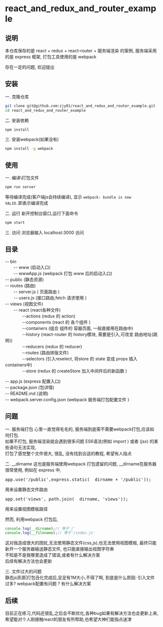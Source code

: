 # react_and_redux_and_router_example

## 说明  
本仓库保存的是 react + redux + react-router + 服务端渲染 的案例,
服务端采用的是 express 框架, 打包工具使用的是 webpack

存在一定的问题, 欢迎提出  

## 安装  
一. 克隆仓库
```bash
git clone git@github.com:zjy01/react_and_redux_and_router_example.git  
cd react_and_redux_and_router_example
```  
  
二. 安装依赖
```bash
npm install
```  
  
三. 安装webpack(如果没有)
```bash
npm install -g webpack
```  

## 使用  
一. 编译\打包文件
```bash
npm run server
```  
等待编译完成(客户端js会持续编译), 显示 <code>webpack: bundle is now VALID.</code>即表示编译完成  
  
二. 运行
新开控制台窗口,运行下面命令
```bash
npm start
```  
  
三. 访问
浏览器输入 localhost:3000 访问

## 目录 

-- bin  
　　-- www (启动入口)  
　　-- wwwApp.js (webpack 打包 www 后的启动入口)   
-- public (静态资源)  
-- routes (路由)  
　　-- server.js ( 页面路由 )  
　　-- users.js (接口路由,fetch 请求使用 )  
-- views (视图文件)  
　　-- react (react各种文件)  
　　　　--actions (redux 的 action)  
　　　　--components (react 的 各个组件 )  
　　　　--containers (组合 组件的 容器页面, 一般直接用在路由中)  
　　　　--history (react-router 的 history模块, 需要是引入,可改变 路由地址(跳转))  
　　　　--reducers (redux 的 reducer)  
　　　　--routes (路由排版文件)  
　　　　--selectors (引入reselect, 将store 的 state 变成 props 插入 containers中)  
　　　　--store (redux 的 createStore 加入中间件后的新函数 )  

-- app.js (express 配置入口)  
-- package.json (包详情)  
-- README.md (说明)  
-- webpack.server.config.json (webpack 服务端打包配置文件 )  

## 问题  
一. 服务端打包
心里一直觉得毛毛的, 服务端到底需不需要webpack打包,应该如何打包.  
如果不打包, 服务端渲染就会遇到很多问题 ES6语法(例如 import ) 或者 (jsx) 的某些语句无法实现,  
打包了感觉整个文件很大, 很乱, 没有找到合适的教程, 希望有人指点  

二. __dirname
这也是服务端使用webpack 打包遗留的问题, __dirname在服务器很常使用, 例如在 express 中,
<pre>app.use('/public',express.static(__dirname + '/public'));</pre>
用来设置静态文件路由  
<pre>app.set('views', path.join(__dirname, 'views'));</pre>
用来设置视图模板路径  

然而, 利用webpack 打包后, 
```js
console.log(__dirname);// 等于'/'  
console.log(__filename);// 等于'/index.js'
```
这对我造成很大的困扰,无法使用静态文件(css,js),也无法使用视图模板, 最终只能新开一个服务器输送静态文件, 也只能直接输出视图字符串  
不知是不是我哪里造成了错误,或者有什么解决方案  
后续有解决方法也会更新  

三. 文件过大的问题  
静态js资源|打包丑化完成后,足足有1M大小,不得了啊, 到底是什么原因: 引入文件过多? webpack配置有问题 ? 有什么解决方案

## 后续  
目前正在练习,代码还很乱,之后会不断优化,各种bug如果有解决方法也会更新上来,希望能对个人刚接触react的朋友有所帮助,也希望大神们能指点迷津


